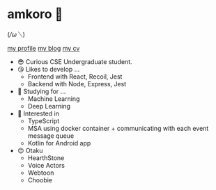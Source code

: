 

# amkoro 🐰
(*/ω＼*)
<p>
  <a href="https://www.notion.so/amkorousagi-7ea15f84606a43ab8088a737d57e802f">my profile</a>
  <a href="https://amkorousagi-money.tistory.com/">my blog</a>
  <a href="https://www.notion.so/CV-English-bff112a3d60d4395b364c85c9996e82d">my cv</a>
</p>

- 😎 Curious CSE Undergraduate student.
- 😘 Likes to develop ...
    - Frontend with React, Recoil, Jest
    - Backend with Node, Express, Jest
- 🧐 Studying for ...
    - Machine Learning
    - Deep Learning
- 🤔 Interested in
    - TypeScript
    - MSA using docker container + communicating with each event message queue
    - Kotlin for Android app
- 😍 Otaku
    - HearthStone
    - Voice Actors
    - Webtoon
    - Choobie

<!--
**amkorousagi/amkorousagi** is a ✨ _special_ ✨ repository because its `README.md` (this file) appears on your GitHub profile.

Here are some ideas to get you started:

- 🔭 I’m currently working on ...
- 🌱 I’m currently learning ...
- 👯 I’m looking to collaborate on ...
- 🤔 I’m looking for help with ...
- 💬 Ask me about ...
- 📫 How to reach me: ...
- 😄 Pronouns: ...
- ⚡ Fun fact: ...
-->
